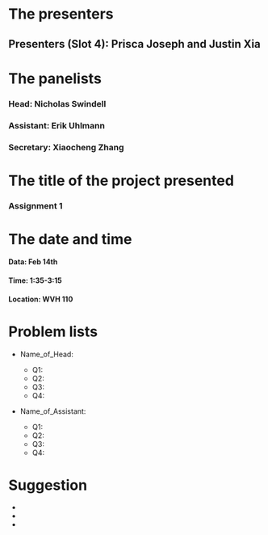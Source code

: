 # The presenters
## Presenters (Slot 4): Prisca Joseph and Justin Xia

# The panelists 
### Head: Nicholas Swindell
### Assistant: Erik Uhlmann
### Secretary: Xiaocheng Zhang

# The title of the project presented
### Assignment 1

# The date and time
#### Data: Feb 14th
#### Time: 1:35-3:15
#### Location: WVH 110

# Problem lists
- Name_of_Head:
  - Q1:
  - Q2:
  - Q3:
  - Q4:

- Name_of_Assistant:
  - Q1:
  - Q2:
  - Q3:
  - Q4:

# Suggestion
- 
- 
-  